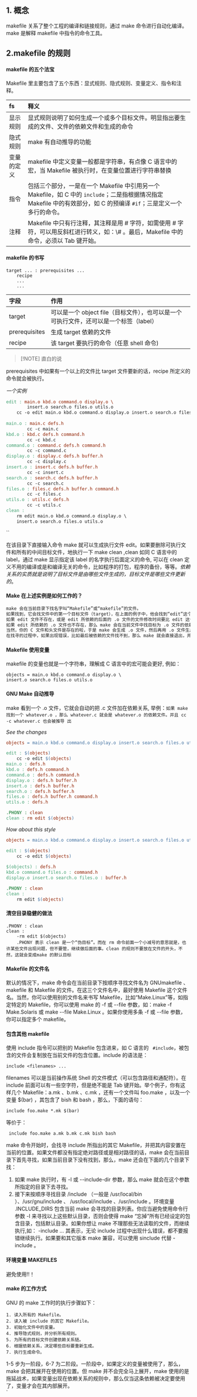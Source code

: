 ## 1. 概念

 makefile 关系了整个工程的编译和链接规则，通过 make 命令进行自动化编译。make 是解释 makefile 中指令的命令工具。

## 2.makefile 的规则

#### makefile 的五个法宝

Makefile 里主要包含了五个东西：显式规则、隐式规则、变量定义、指令和注释。

|   fs   |  释义    |
|:-----|:-----|
|  显示规则    | 显式规则说明了如何生成一个或多个目标文件。明显指出要生成的文件、文件的依赖文件和生成的命令     |
|   隐式规则   |   make 有自动推导的功能    |
|  变量的定义    |  makefile 中定义变量一般都是字符串，有点像 C 语言中的宏，当 Makefile 被执行时，在变量位置进行字符串替换  |
|     指令 |    包括三个部分，一是在一个 Makefile 中引用另一个 Makefile，如 C 中的 ``include``；二是指根据情况指定 Makefile 中的有效部分，如 C 的预编译 `` #if ``；三是定义一个多行的命令。  |
|     注释 |  Makefile 中只有行注释，其注释是用 # 字符，如需使用 # 字符，可以用反斜杠进行转义，如：\\# 。最后，Makefile 中的命令，必须以 Tab 键开始。    |



#### makefile 的书写

```makefile粗略工具规则
target ... : prerequisites ... 
	recipe 
	... 
	...
```


|   字段   |  作用    |
|:-----|:-----|
| target     |   可以是一个 object file（目标文件），也可以是一个可执行文件，还可以是一个标签（label）   |
| prerequisites     | 生成 target 依赖的文件     |
| recipe | 该 target 要执行的命令（任意 shell 命令)


> [!NOTE] 直白的说 
> 
prerequisites 中如果有一个以上的文件比 target 文件要新的话，recipe 所定义的命令就会被执行。

*一个实例*
```makefile 实例
edit : main.o kbd.o command.o display.o \  
		insert.o search.o files.o utils.o                                                     
	cc -o edit main.o kbd.o command.o display.o insert.o search.o files.o utils.o 
	 
main.o : main.c defs.h 
		cc -c main.c 
kbd.o : kbd.c defs.h command.h 
		cc -c kbd.c 
command.o : command.c defs.h command.h 
		cc -c command.c 
display.o : display.c defs.h buffer.h 
		cc -c display.c 
insert.o : insert.c defs.h buffer.h 
		cc -c insert.c 
search.o : search.c defs.h buffer.h 
		cc -c search.c 
files.o : files.c defs.h buffer.h command.h 
		cc -c files.c 
utils.o : utils.c defs.h 
		cc -c utils.c 
clean : 
	rm edit main.o kbd.o command.o display.o \ 
	insert.o search.o files.o utils.o
```
``

在该目录下直接输入命令 make 就可以生成执行文件 edit。如果要删除可执行文件和所有的中间目标文件，地执行一下 make clean ,clean 如同 C 语言中的 label，通过 make 显示指定该 label 的名字执行后面定义的命令, 可以在 clean 定义不用的编译或是和编译无关的命令，比如程序的打包，程序的备份，等等。*依赖关系的实质就是说明了目标文件是由哪些文件生成的，目标文件是哪些文件更新的*。

#### Make 在上述实例是如何工作的？

```default
make 会在当前目录下找名字叫“Makefile”或“makefile”的文件。 
如果找到，它会找文件中的第一个目标文件（target），在上面的例子中，他会找到“edit”这个文 件，并把这个文件作为最终的目标文件。
如果 edit 文件不存在，或是 edit 所依赖的后面的 .o 文件的文件修改时间要比 edit 这个文件新， 那么，他就会执行后面所定义的命令来生成 edit 这个文件。 
如果 edit 所依赖的 .o 文件也不存在，那么 make 会在当前文件中找目标为 .o 文件的依赖性，如 果找到则再根据那一个规则生成 .o 文件。（这有点像一个堆栈的过程） 
当然，你的 C 文件和头文件是存在的啦，于是 make 会生成 .o 文件，然后再用 .o 文件生成 make 的终极任务，也就是可执行文件 edit 了。
在找寻的过程中，如果出现错误，比如最后被依赖的文件找不到，那么 make 就会直接退出，并 报错，而对于所定义的命令的错误，或是编译不成功，make 根本不理。make 只管文件的依赖性，即，如 果在我找了依赖关系之后，冒号后面的文件还是不在，那么对不起，我就不工作啦。
```



#### Makefile 使用变量

makefile 的变量也就是一个字符串，理解成 C 语言中的宏可能会更好, 例如：
```
objects = main.o kbd.o command.o display.o \                                       insert.o search.o files.o utils.o
```

#### GNU Make 自动推导

make 看到一个 .o 文件，它就会自动的把 .c 文件加在依赖关系, 举例：``如果 make 找到一个 whatever.o ，那么 whatever.c 就会是 whatever.o 的依赖文件。并且 cc -c whatever.c 也会被推导 出``

*See the changes*
```makefile
objects = main.o kbd.o command.o display.o insert.o search.o files.o utils.o 

edit : $(objects) 
	cc -o edit $(objects) 
main.o : defs.h 
kbd.o : defs.h command.h 
command.o : defs.h command.h 
display.o : defs.h buffer.h 
insert.o : defs.h buffer.h 
search.o : defs.h buffer.h 
files.o : defs.h buffer.h command.h 
utils.o : defs.h

.PHONY : clean 
clean : rm edit $(objects)
```

*How about this style*
```makefile
objects = main.o kbd.o command.o display.o insert.o search.o files.o utils.o 

edit : $(objects) 
	cc -o edit $(objects)
	
$(objects) : defs.h 
kbd.o command.o files.o : command.h 
display.o insert.o search.o files.o : buffer.h 

.PHONY : clean 
clean : 
	rm edit $(objects)
```

#### 清空目录稳健的做法

```
.PHONY : clean 
clean : 
	-rm edit $(objects)
	.PHONY 表示 clean 是一个“伪目标”。而在 rm 命令前面一个小减号的意思就是，也许某些文件出现问题，但不要管，继续做后面的事。clean 的规则不要放在文件的开头，不然，这就会变成make 的默认目标
```

#### Makefile 的文件名

默认的情况下，make 命令会在当前目录下按顺序寻找文件名为 GNUmakefile 、makefile 和 Makefile 的文件。在这三个文件名中，最好使用 Makefile 这个文件名。当然，你可以使用别的文件名来书写 Makefile，比如“Make.Linux”等，如指定特定的 Makefile，你可以使用 make 的 -f 或 --file 参数，如：make -f Make.Solaris 或 make --file Make.Linux 。如果你使用多条 -f 或  --file 参数，你可以指定多个 makefile。

#### 包含其他 makefile

使用 include 指令可以把别的 Makefile 包含进来，如 C 语言的 `` #include``，被包含的文件会复制放在当前文件的包含位置。include 的语法是：
```
include <filenames> ...
```

filenames 可以是当前操作系统 Shell 的文件模式（可以包含路径和通配符）。在 include 前面可以有一些空字符，但是绝不能是 Tab 键开始。举个例子，你有这样几个 Makefile：a.mk 、b.mk 、c.mk ，还有一个文件叫 foo.make ，以及一个变量 $(bar) ，其包含了 bish 和 bash ，那么，下面的语句：

```
include foo.make *.mk $(bar)
```
 等价于：
 
```
 include foo.make a.mk b.mk c.mk bish bash
```
 make 命令开始时，会找寻 include 所指出的其它 Makefile，并把其内容安置在当前的位置。如果文件都没有指定绝对路径或是相对路径的话，make 会在当前目录下首先寻找，如果当前目录下没有找到，那么，make 还会在下面的几个目录下找：
  1. 如果 make 执行时，有 -I 或 --include-dir 参数，那么 make 就会在这个参数所指定的目录下去寻找。 
  2. 接下来按顺序寻找目录 /include （一般是 /usr/local/bin ）、/usr/gnu/include 、 /usr/local/include 、/usr/include 。环境变量 .INCLUDE_DIRS 包含当前 make 会寻找的目录列表。你应当避免使用命令行参数 -I 来寻找以上这些默认目录，否则会使得 make “忘掉”所有已经设定的包含目录，包括默认目录。如果你想让 make 不理那些无法读取的文件，而继续执行,如： -include ... 其表示，无论 include 过程中出现什么错误，都不要报错继续执行。如果要和其它版本 make 兼容，可以使用 sinclude 代替 -include 。

#### 环境变量 MAKEFILES

避免使用!!！

#### make 的工作方式

GNU 的 make 工作时的执行步骤如下：
```
1. 读入所有的 Makefile。
2. 读入被 include 的其它 Makefile。 
3. 初始化文件中的变量。 
4. 推导隐式规则，并分析所有规则。 
5. 为所有的目标文件创建依赖关系链。 
6. 根据依赖关系，决定哪些目标要重新生成。 
7. 执行生成命令。  
```

1-5 步为一阶段，6-7 为二阶段。一阶段中，如果定义的变量被使用了，那么，make 会把其展开在使用的位置。但 make 并不会完全马上展开，make 使用的是拖延战术，如果变量出现在依赖关系的规则中，那么仅当这条依赖被决定要使用了，变量才会在其内部展开。  
`